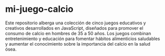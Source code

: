 # mi-juego-calcio
Este repositorio alberga una colección de cinco juegos educativos y creativos desarrollados en JavaScript, diseñados para promover el consumo de calcio en hombres de 35 a 50 años. Los juegos combinan entretenimiento y educación para fomentar hábitos alimenticios saludables y aumentar el conocimiento sobre la importancia del calcio en la salud ósea.
